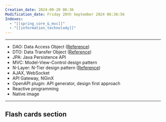 ```yaml
---
Creation_date: 2024-09-20 06:36
Modification_date: Friday 20th September 2024 06:36:56
Indexes:
  - "[[spring_core_&_mvc]]"
  - "[[information_technolody]]"
---
```



----

- DAO: Data Access Object ([Reference](https://gpcoder.com/4935-huong-dan-java-design-pattern-dao/))
- DTO: Data Transfer Object ([Reference](https://shareprogramming.net/dto-la-gi-dung-dto-trong-nhung-truong-hop-nao/))
- JPA: Java Persistence API
- MVC: Model-View-Control design pattern
- N-Layer: N-Tier design pattern ([Reference](https://www.youtube.com/watch?v=xJC7ItRoEbw))
- AJAX, WebSocket
- API Gateway, NGinX
- OpenAPI plugin: API generator, design first approach
- Reactive programming
- Native image













---
## Flash cards section
